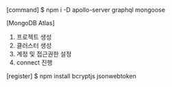 
[command]
$ npm i -D apollo-server graphql mongoose

[MongoDB Atlas]
1. 프로젝트 생성
2. 클러스터 생성
3. 계정 및 접근권한 설정
4. connect 진행


[register]
$ npm install bcryptjs jsonwebtoken